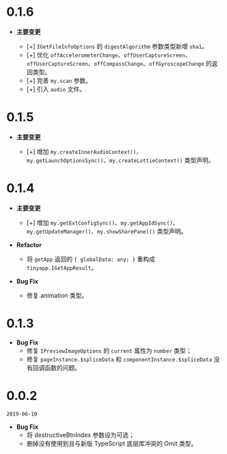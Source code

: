 # 0.1.6

* **主要变更**

  - [+] `IGetFileInfoOptions` 的 `digestAlgorithm` 参数类型新增 `sha1`。
  - [+] 优化 `offAccelerometerChange`、`offUserCaptureScreen`、`offUserCaptureScreen`、`offCompassChange`、`offGyroscopeChange` 的返回类型。
  - [+] 完善 `my.scan` 参数。
  - [+] 引入 `audio` 文件。

# 0.1.5

* **主要变更**

  - [+] 增加 `my.createInnerAudioContext()`、`my.getLaunchOptionsSync()`、`my.createLottieContext()` 类型声明。

# 0.1.4

* **主要变更**

  - [+] 增加 `my.getExtConfigSync()`、`my.getAppIdSync()`、`my.getUpdateManager()`、`my.showSharePanel()` 类型声明。

* **Refactor**

  - 将 `getApp` 返回的 `{ globalData: any; }` 重构成 `tinyapp.IGetAppResult`。

* **Bug Fix**

  - 修复 animation 类型。

# 0.1.3

* **Bug Fix**
  - 修复 `IPreviewImageOptions` 的 `current` 属性为 `number` 类型；
  - 修复 `pageInstance.$spliceData` 和 `componentInstance.$spliceData` 没有回调函数的问题。

# 0.0.2

`2019-06-10`

* **Bug Fix**
  - 将 destructiveBtnIndex 参数设为可选；
  - 删掉没有使用到且与新版 TypeScript 底层库冲突的 Omit 类型。
